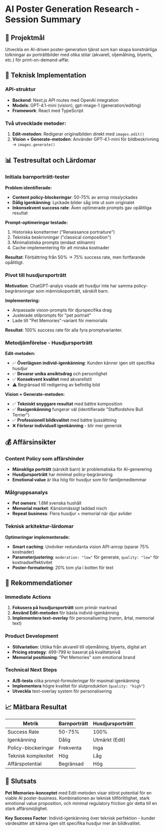 # AI Poster Generation Research - Session Summary

## 🎯 Projektmål
Utveckla en AI-driven poster-generation tjänst som kan skapa konstnärliga tolkningar av porträttbilder med olika stilar (akvarell, oljemålning, blyerts, etc.) för print-on-demand-affär.

## 🔧 Teknisk Implementation

### API-struktur
- **Backend**: Next.js API routes med OpenAI integration
- **Models**: GPT-4.1-mini (vision), gpt-image-1 (generation/editing)
- **Framework**: React med TypeScript

### Två utvecklade metoder:
1. **Edit-metoden**: Redigerar originalbilden direkt med `images.edit()`
2. **Vision + Generate-metoden**: Använder GPT-4.1-mini för bildbeskrivning → `images.generate()`

## 📊 Testresultat och Lärdomar

### Initiala barnporträtt-tester
**Problem identifierade:**
- **Content policy-blockeringar**: 50-75% av anrop misslyckades
- **Dålig igenkänning**: Lyckade bilder såg inte ut som originalet
- **Inkonsekvent success rate**: Även optimerade prompts gav opålitliga resultat

**Prompt-optimeringar testade:**
1. Historiska konsttermer ("Renaissance portraiture")
2. Tekniska beskrivningar ("classical composition")
3. Minimalistiska prompts (endast stilnamn)
4. Cache-implementering för att minska kostnader

**Resultat**: Förbättring från 50% → 75% success rate, men fortfarande opålitligt.

### Pivot till husdjursporträtt
**Motivation**: ChatGPT-analys visade att husdjur inte har samma policy-begränsningar som människoporträtt, särskilt barn.

**Implementering:**
- Anpassade vision-prompts för djurspecifika drag
- Justerade stilprompts för "pet portrait"
- Lade till "Pet Memories"-variant för memorialis

**Resultat**: 100% success rate för alla fyra promptvarianter.

### Metodjämförelse - Husdjursporträtt

**Edit-metoden:**
- ✅ **Överlägsen individ-igenkänning**: Kunden känner igen sitt specifika husdjur
- ✅ **Bevarar unika ansiktsdrag** och personlighet
- ✅ **Konsekvent kvalitet** med akvarellstil
- ⚠️ Begränsad till redigering av befintlig bild

**Vision + Generate-metoden:**
- ✅ **Tekniskt snyggare resultat** med bättre komposition
- ✅ **Rasigenkänning** fungerar väl (identifierade "Staffordshire Bull Terrier")
- ✅ **Professionell bildkvalitet** med bättre ljussättning
- ❌ **Förlorar individuell igenkänning** - blir mer generisk

## 💰 Affärsinsikter

### Content Policy som affärshinder
- **Mänskliga porträtt** (särskilt barn) är problematiska för AI-generering
- **Husdjursporträtt** har minimal policy-begränsning
- **Emotional value** är lika hög för husdjur som för familjemedlemmar

### Målgruppsanalys
- **Pet owners**: 1.6M svenska hushåll
- **Memorial market**: Känslomässigt laddad nisch
- **Repeat business**: Flera husdjur + memorial när djur avlider

### Teknisk arkitektur-lärdomar

**Optimeringar implementerade:**
- **Smart caching**: Undviker redundanta vision API-anrop (sparar 75% kostnader)
- **Parameterjustering**: `moderation: "low"` för generate, `quality: "low"` för kostnadseffektivitet
- **Poster-formatering**: 20% tom yta i botten för text

## 🚀 Rekommendationer

### Immediate Actions
1. **Fokusera på husdjursporträtt** som primär marknad
2. **Använd Edit-metoden** för bästa individ-igenkänning
3. **Implementera text-overlay** för personalisering (namn, årtal, memorial text)

### Product Development
- **Stilvariation**: Utöka från akvarell till oljemålning, blyerts, digital art
- **Pricing strategy**: 499-799 kr baserat på kvalitetsnivå
- **Memorial positioning**: "Pet Memories" som emotional brand

### Technical Next Steps
- **A/B-testa** olika prompt-formuleringar för maximal igenkänning
- **Implementera** högre kvalitet för slutproduktion (`quality: "high"`)
- **Utveckla** text-overlay system för personalisering

## 📈 Mätbara Resultat

| Metrik | Barnporträtt | Husdjursporträtt |
|--------|--------------|------------------|
| Success Rate | 50-75% | 100% |
| Igenkänning | Dålig | Utmärkt (Edit) |
| Policy-blockeringar | Frekventa | Inga |
| Teknisk komplexitet | Hög | Låg |
| Affärspotential | Begränsad | Hög |

## 🎯 Slutsats

**Pet Memories-konceptet** med Edit-metoden visar störst potential för en viable AI poster-business. Kombinationen av teknisk tillförlitlighet, stark emotional value proposition, och minimal regulatory friction gör detta till en stark affärsmöjlighet.

**Key Success Factor**: Individ-igenkänning över teknisk perfektion - kunder värdesätter att känna igen sitt specifika husdjur mer än bildkvalitet.